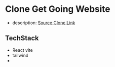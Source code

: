 # Clone Get Going Website

- description: [Source Clone Link](https://getgoing.co.id/)

## TechStack

- React vite
- tailwind
-
